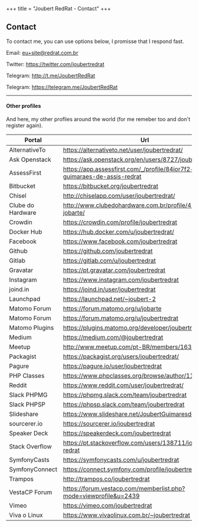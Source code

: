 +++
title = "Joubert RedRat - Contact"
+++

## Contact

To contact me, you can use options below, I promisse that I respond fast.

Email: eu+site@redrat.com.br

Twitter: https://twitter.com/joubertredrat

Telegram: http://t.me/JoubertRedRat

Telegram: https://telegram.me/JoubertRedRat

----

#### Other profiles

And here, my other proflies around the world (for me remeber too and don't register again).

Portal | Url
-----|-------
AlternativeTo | https://alternativeto.net/user/joubertredrat/
Ask Openstack | https://ask.openstack.org/en/users/8727/joubert-redrat/
AssessFirst | https://app.assessfirst.com/_/profile/84ior7f2-joubert-guimaraes-de-assis-redrat
Bitbucket | https://bitbucket.org/joubertredrat
Chisel | http://chiselapp.com/user/joubertredrat/
Clube do Hardware | http://www.clubedohardware.com.br/profile/452458-jobarte/
Crowdin | https://crowdin.com/profile/joubertredrat
Docker Hub | https://hub.docker.com/u/joubertredrat/
Facebook | https://www.facebook.com/joubertredrat
Github | https://github.com/joubertredrat
Gitlab | https://gitlab.com/u/joubertredrat
Gravatar | https://pt.gravatar.com/joubertredrat
Instagram | https://www.instagram.com/joubertredrat
joind.in | https://joind.in/user/joubertredrat
Launchpad | https://launchpad.net/~joubert-2
Matomo Forum | https://forum.matomo.org/u/jobarte
Matomo Forum | https://forum.matomo.org/u/joubertredrat
Matomo Plugins | https://plugins.matomo.org/developer/joubertredrat
Medium | https://medium.com/@joubertredrat
Meetup | http://www.meetup.com/pt-BR/members/163322152
Packagist | https://packagist.org/users/joubertredrat/
Pagure | https://pagure.io/user/joubertredrat
PHP Classes | https://www.phpclasses.org/browse/author/1108402.html
Reddit | https://www.reddit.com/user/joubertredrat/
Slack PHPMG | https://phpmg.slack.com/team/joubertredrat
Slack PHPSP | https://phpsp.slack.com/team/joubertredrat
Slideshare | https://www.slideshare.net/JoubertGuimaresdeAss/
sourcerer.io | https://sourcerer.io/joubertredrat
Speaker Deck | https://speakerdeck.com/joubertredrat
Stack Overflow | https://pt.stackoverflow.com/users/138711/joubert-redrat
SymfonyCasts | https://symfonycasts.com/u/joubertredrat
SymfonyConnect | https://connect.symfony.com/profile/joubertredrat
Trampos | http://trampos.co/joubertredrat
VestaCP Forum | https://forum.vestacp.com/memberlist.php?mode=viewprofile&u=2439
Vimeo | https://vimeo.com/joubertredrat
Viva o Linux | https://www.vivaolinux.com.br/~joubertredrat
